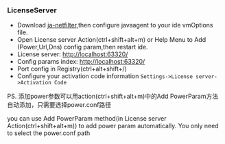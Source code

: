 <h3>LicenseServer</h3>
<ul>
  <li>Download <a href="https://gitee.com/ja-netfilter/ja-netfilter">ja-netfilter</a>,then configure javaagent to your ide vmOptions file.</li>
  <li>Open License server Action(ctrl+shift+alt+m) or Help Menu to Add (Power,Url,Dns) config param,then restart ide.</li>
  <li>License server: <a href="http://localhost:63320/">http://localhost:63320/</a></li>
  <li>Config params index: <a href="http://localhost:63320/">http://localhost:63320/</a></li>
  <li>Port config in Registry(ctrl+alt+shift+/)</li>
  <li>Configure your activation code information <code>Settings->License server->Activation Code</code></li>
</ul>
PS. 添加power参数可以用action(ctrl+shift+alt+m)中的Add PowerParam方法自动添加，只需要选择power.conf路径

you can use Add PowerParam method(in License server Action(ctrl+shift+alt+m)) to add power param automatically. You only need to select the power.conf path
